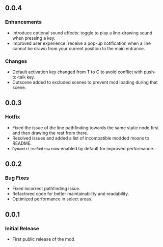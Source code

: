 ## 0.0.4
### Enhancements

* Introduce optional sound effects: toggle to play a line-drawing sound when pressing a key.
* Improved user experience: receive a pop-up notification when a line cannot be drawn from your current position to the main entrance.

### Changes

* Default activation key changed from T to C to avoid conflict with push-to-talk key.
* Cutscene added to excluded scenes to prevent mod loading during that scene.

## 0.0.3
### Hotfix

* Fixed the issue of the line pathfinding towards the same static node first and then drawing the rest from there.
* Resolved issues and added a list of incompatible modded moons to README.
* `DynamicLineRedraw` now enabled by default for improved performance.

## 0.0.2
### Bug Fixes

* Fixed incorrect pathfinding issue.
* Refactored code for better maintainability and readability.
* Optimized performance in select areas.

## 0.0.1
### Initial Release

* First public release of the mod.